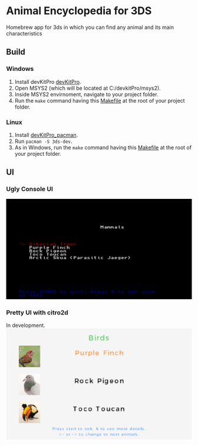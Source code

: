 # Animal Encyclopedia for 3DS
Homebrew app for 3ds in which you can find any animal and its main characteristics

## Build

### Windows

1. Install devKitPro [devKitPro](https://github.com/devkitPro/installer/releases).
2. Open MSYS2 (which will be located at C:/devkitPro/msys2).
3. Inside MSYS2 envirnoment, navigate to your project folder.
4. Run the ``make`` command having this [Makefile](Makefile) at the root of your project folder.

### Linux

1. Install [devKitPro_pacman](https://devkitpro.org/wiki/devkitPro_pacman).
2. Run ``pacman -S 3ds-dev``.
3. As in Windows, run the ``make`` command having this [Makefile](Makefile) at the root of your project folder.

## UI

### Ugly Console UI

![Ugly console UI](img/ugly-ui.png)

### Pretty UI with citro2d

In development.
![Pretty UI](img/pretty-ui.png)
